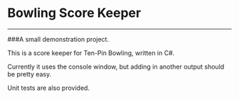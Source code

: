 Bowling Score Keeper
=========
-----
###A small demonstration project.

This is a score keeper for Ten-Pin Bowling, written in C#.

Currently it uses the console window, but adding in another output should be pretty easy.

Unit tests are also provided.
